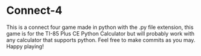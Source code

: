 # Connect-4
This is a connect four game made in python with the .py file extension, this game is for the TI-85 Plus CE Python Calculator but will probably work with any calculator that supports python. Feel free to make commits as you may. Happy playing!
